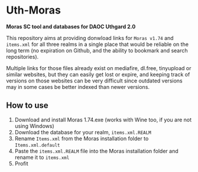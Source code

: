 # Uth-Moras
**Moras SC tool and databases for DAOC Uthgard 2.0**

This repository aims at providing donwload links for `Moras v1.74` and `items.xml` for all three realms in a single place that would be reliable on the long term (no expiration on Github, and the ability to bookmark and search repositories).

Multiple links for those files already exist on mediafire, dl.free, tinyupload or similar websites, but they can easily get lost or expire, and keeping track of versions on those websites can be very difficult since outdated versions may in some cases be better indexed than newer versions.

## How to use
1. Download and install Moras 1.74.exe (works with Wine too, if you are not using Windows)
2. Download the database for your realm, `items.xml.REALM`
3. Rename `Items.xml` from the Moras installation folder to `Items.xml.default`
4. Paste the `items.xml.REALM` file into the Moras installation folder and rename it to `items.xml`
5. Profit
